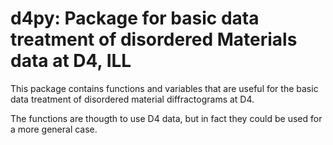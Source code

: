 # d4py: Package for basic data treatment of disordered Materials data at D4, ILL

This package contains functions and variables that are useful for the basic data treatment of disordered material diffractograms at D4.


The functions are thougth to use D4 data, but in fact they could be used for a more general case.

